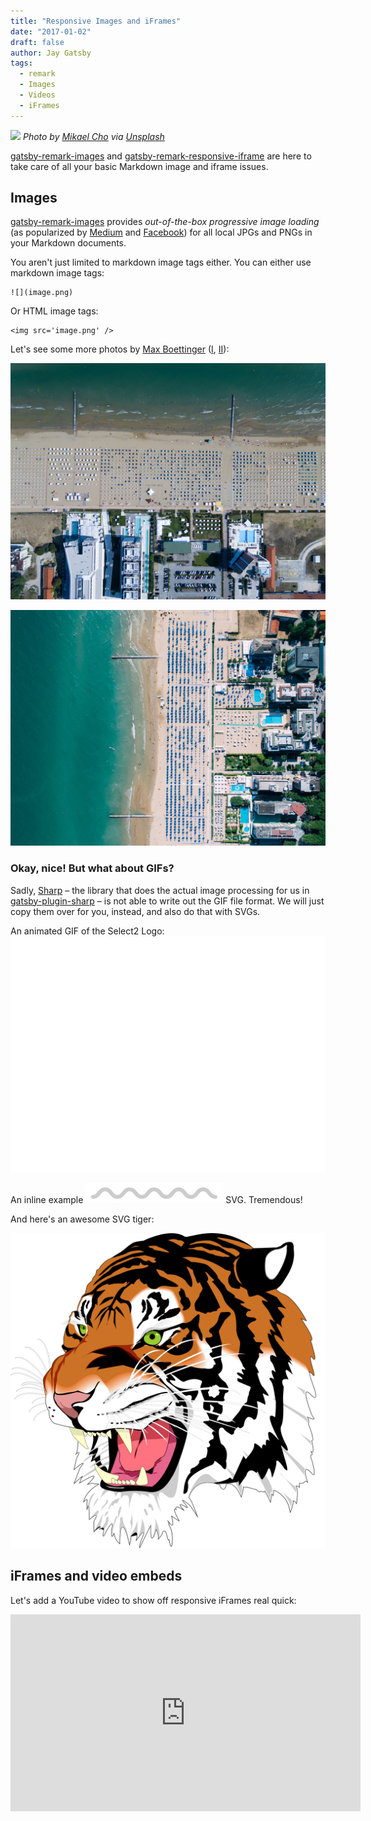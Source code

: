 ```yaml
---
title: "Responsive Images and iFrames"
date: "2017-01-02"
draft: false
author: Jay Gatsby
tags:
  - remark
  - Images
  - Videos
  - iFrames
---
```


![](mikael-cho-214358.jpg)
*Photo by [Mikael Cho](https://unsplash.com/@mikael) via [Unsplash](https://unsplash.com/@mikael?photo=_3TDkAttcaM)*

[gatsby-remark-images][1] and [gatsby-remark-responsive-iframe][2]
are here to take care of all your basic Markdown image and iframe issues.

## Images

[gatsby-remark-images][1] provides _out-of-the-box progressive image
loading_ (as popularized by [Medium][3] and [Facebook][4]) for all local JPGs
and PNGs in your Markdown documents.

You aren't just limited to markdown image tags either. You can either use markdown image tags:

```
![](image.png)
```

Or HTML image tags:

```
<img src='image.png' />
```

Let's see some more photos by [Max Boettinger](https://unsplash.com/@maxboettinger) ([I](https://unsplash.com/photos/T7Lnl3PFISM), [II](https://unsplash.com/@maxboettinger?photo=SUFS6CPjB5Q)):

![](max-boettinger-109436.jpg)

![](max-boettinger-288448.jpg)

### Okay, nice! But what about GIFs?

Sadly, [Sharp](https://github.com/lovell/sharp) – the library that does the
actual image processing for us in [gatsby-plugin-sharp][5] – is not able to
write out the GIF file format. We will just copy them over for you, instead,
and also do that with SVGs.

An animated GIF of the Select2 Logo: ![Select2 Logo animation](select2-logo.gif)

An inline example ![example](squiggly.svg) SVG. Tremendous!

And here's an awesome SVG tiger:

![awesome tiger](awesome_tiger.svg)

## iFrames and video embeds

Let's add a YouTube video to show off responsive iFrames real quick:

<iframe width="560" height="315" src="https://www.youtube.com/embed/hbjR5N6IhDU" frameborder="0" allowfullscreen></iframe>

[1]: https://www.gatsbyjs.org/docs/packages/gatsby-remark-images/
[2]: https://www.gatsbyjs.org/docs/packages/gatsby-remark-responsive-iframe/
[3]: https://jmperezperez.com/medium-image-progressive-loading-placeholder/
[4]: https://code.facebook.com/posts/991252547593574/the-technology-behind-preview-photos/
[5]: https://www.gatsbyjs.org/docs/packages/gatsby-plugin-sharp/
